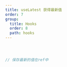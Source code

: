 ```yaml
---
title: useLatest 获得最新值
order: 7
group:
  title: Hooks
  order: 8
  path: hooks
---
```



```jsx



// 保存最新的值在ref中



```
